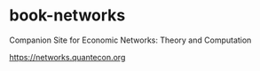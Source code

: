 # book-networks

Companion Site for Economic Networks: Theory and Computation

https://networks.quantecon.org

